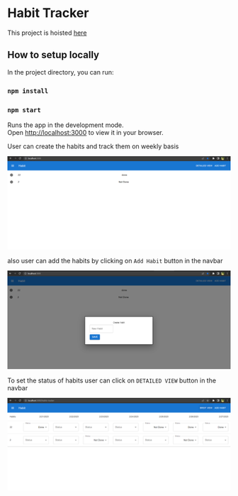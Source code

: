# Habit Tracker

This project is hoisted [here](https://placement-cell-one.vercel.app)

## How to setup locally

In the project directory, you can run:

### `npm install`

### `npm start`

Runs the app in the development mode.\
Open [http://localhost:3000](http://localhost:3000) to view it in your browser.


User can create the habits and track them on weekly basis

![Screenshot](homepage.png)

also user can add the habits by clicking on `Add Habit` button in the navbar

![Screenshot](add-habbit.png)

To set the status of habits user can click on `DETAILED VIEW` button in the navbar

![Screenshot](tracking-page.png)